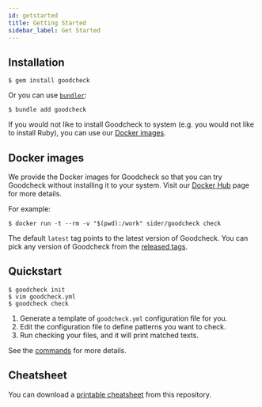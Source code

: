 ```yaml
---
id: getstarted
title: Getting Started
sidebar_label: Get Started
---
```


## Installation

```console
$ gem install goodcheck
```

Or you can use [`bundler`](https://bundler.io):

```console
$ bundle add goodcheck
```

If you would not like to install Goodcheck to system (e.g. you would not like to install Ruby), you can use our [Docker images](#docker-images).

## Docker images

We provide the Docker images for Goodcheck so that you can try Goodcheck without installing it to your system.
Visit our [Docker Hub](https://hub.docker.com/r/sider/goodcheck/) page for more details.

For example:

```console
$ docker run -t --rm -v "$(pwd):/work" sider/goodcheck check
```

The default `latest` tag points to the latest version of Goodcheck.
You can pick any version of Goodcheck from the [released tags](https://hub.docker.com/r/sider/goodcheck/tags).

## Quickstart

```console
$ goodcheck init
$ vim goodcheck.yml
$ goodcheck check
```

1. Generate a template of `goodcheck.yml` configuration file for you.
2. Edit the configuration file to define patterns you want to check.
3. Run checking your files, and it will print matched texts.

See the [commands](commands.md) for more details.

## Cheatsheet

You can download a [printable cheatsheet](https://github.com/sider/goodcheck/blob/master/cheatsheet.pdf) from this repository.
